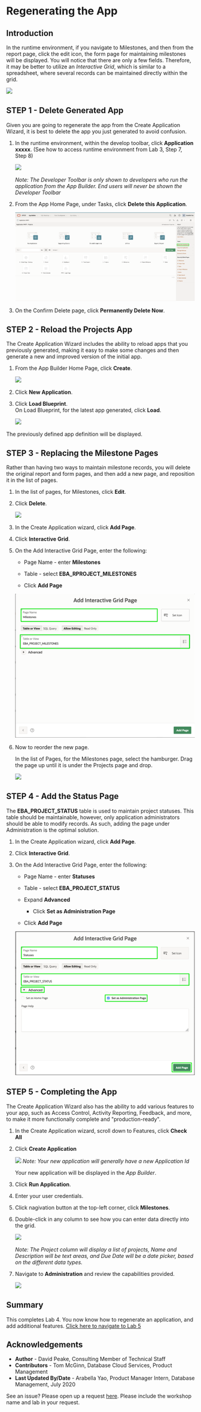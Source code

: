 # Regenerating the App

## Introduction

In the runtime environment, if you navigate to Milestones, and then from the report page, click the edit icon, the form page for maintaining milestones will be displayed. You will notice that there are only a few fields. Therefore, it may be better to utilize an *Interactive Grid*, which is similar to a spreadsheet, where several records can be maintained directly within the grid.

![](images/milestone-form.png " ")

## **STEP 1** - Delete Generated App
Given you are going to regenerate the app from the Create Application Wizard, it is best to delete the app you just generated to avoid confusion.

1. In the runtime environment, within the develop toolbar, click **Application xxxxx**. (See how to access runtime environment from Lab 3, Step 7, Step 8)

    ![](images/dev-toolbar.png " ")  

    *Note: The Developer Toolbar is only shown to developers who run the application from the App Builder. End users will never be shown the Developer Toolbar*

2. From the App Home Page, under Tasks, click **Delete this Application**.  

    ![](images/delete-app.png " ")  

3. On the Confirm Delete page, click **Permanently Delete Now**.

## **STEP 2** - Reload the Projects App
The Create Application Wizard includes the ability to reload apps that you previously generated, making it easy to make some changes and then generate a new and improved version of the initial app.

1. From the App Builder Home Page, click **Create**.

    ![](images/create-app.png " ")

2. Click **New Application**.

3. Click **Load Blueprint**.    
    On Load Blueprint, for the latest app generated, click **Load**.  

    ![](images/load-blueprint.png " ")  

The previously defined app definition will be displayed.

## **STEP 3** - Replacing the Milestone Pages
Rather than having two ways to maintain milestone records, you will delete the original report and form pages, and then add a new page, and reposition it in the list of pages.

1. In the list of pages, for Milestones, click **Edit**.
2. Click **Delete**.  

    ![](images/delete-old-page.png " ")

3. In the Create Application wizard, click **Add Page**.
4. Click **Interactive Grid**.
5. On the Add Interactive Grid Page, enter the following:
    - Page Name - enter **Milestones**
    - Table - select **EBA\_RPROJECT_MILESTONES**

    - Click **Add Page**  

    ![](images/set-milestones.png " ")

6. Now to reorder the new page.

    In the list of Pages, for the Milestones page, select the hamburger.
    Drag the page up until it is under the Projects page and drop.

    ![](images/move-milestones.png " ")


## **STEP 4** - Add the Status Page
The **EBA\_PROJECT_STATUS** table is used to maintain project statuses. This table should be maintainable, however, only application administrators should be able to modify records. As such, adding the page under Administration is the optimal solution.

1. In the Create Application wizard, click **Add Page**.
2. Click **Interactive Grid**.
3. On the Add Interactive Grid Page, enter the following:
    - Page Name - enter **Statuses**
    - Table - select **EBA\_PROJECT_STATUS**
    - Expand **Advanced**
        - Click **Set as Administration Page**

    - Click **Add Page**  

    ![](images/set-status.png " ")


## **STEP 5** - Completing the App
The Create Application Wizard also has the ability to add various features to your app, such as Access Control, Activity Reporting, Feedback, and more, to make it more functionally complete and "production-ready".

1. In the Create Application wizard, scroll down to Features, click **Check All**
2. Click **Create Application**

    ![](images/check-features.png " ")
    *Note: Your new application will generally have a new Application Id*

    Your new application will be displayed in the *App Builder*.

3. Click **Run Application**.
4. Enter your user credentials.
5. Click nagivation button at the top-left corner, click **Milestones**.
6. Double-click in any column to see how you can enter data directly into the grid.

    ![](images/view-milestones.png " ")

    *Note: The Project column will display a list of projects, Name and Description will be text areas, and Due Date will be a date picker, based on the different data types.*

7. Navigate to **Administration** and review the capabilities provided.

    ![](images/view-admin.png " ")

## **Summary**

This completes Lab 4. You now know how to regenerate an application, and add additional features. [Click here to navigate to Lab 5](?lab=lab-5-improving-dashboard)

## **Acknowledgements**

 - **Author** -  David Peake, Consulting Member of Technical Staff
 - **Contributors** - Tom McGinn, Database Cloud Services, Product Management
 - **Last Updated By/Date** - Arabella Yao, Product Manager Intern, Database Management, July 2020

See an issue? Please open up a request [here](https://github.com/oracle/learning-library/issues). Please include the workshop name and lab in your request.
